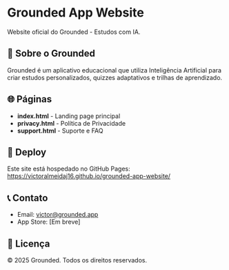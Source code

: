 # Grounded App Website

Website oficial do Grounded - Estudos com IA.

## 📱 Sobre o Grounded

Grounded é um aplicativo educacional que utiliza Inteligência Artificial para criar estudos personalizados, quizzes adaptativos e trilhas de aprendizado.

## 🌐 Páginas

- **index.html** - Landing page principal
- **privacy.html** - Política de Privacidade
- **support.html** - Suporte e FAQ

## 🚀 Deploy

Este site está hospedado no GitHub Pages:
https://victoralmeidaj16.github.io/grounded-app-website/

## 📞 Contato

- Email: victor@grounded.app
- App Store: [Em breve]

## 📄 Licença

© 2025 Grounded. Todos os direitos reservados.

